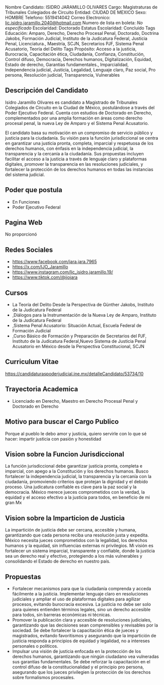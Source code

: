 Nombre Candidato: ISIDRO JARAMILLO OLIVARES
Cargo: Magistraturas de Tribunales Colegiados de Circuito
Entidad: CIUDAD DE MEXICO
Sexo: HOMBRE
Telefono: 5519414042
Correo Electronico: lic.isidro.jaramillo.2040@hotmail.com
Numero de lista en boleta: *No especificado*
Escolaridad: Doctorado
Estatus Escolaridad: Concluido
Tags Educación: Amparo, Derecho, Derecho Procesal Penal, Doctorado, Doctrina Jakobs, Formación Judicial, Instituto de la Judicatura Federal, Justicia Penal, Licenciatura., Maestría, SCJN, Secretarios PJF, Sistema Penal Acusatorio, Teoría del Delito
Tags Propósito: Acceso a la justicia, Burocracia, Capacitación ética, Ciudadanía, Confianza, Constitución, Control difuso, Democracia, Derechos humanos, Digitalización, Equidad, Estado de derecho, Garantías fundamentales., Imparcialidad, Independencia judicial, Justicia, Legalidad, Lenguaje claro, Paz social, Pro persona, Resolución judicial, Transparencia, Vulnerables


## Descripción del Candidato 

Isidro Jaramillo Olivares es candidato a Magistrado de Tribunales Colegiados de Circuito en la Ciudad de México, postulándose a través del Poder Ejecutivo Federal. Cuenta con estudios de Doctorado en Derecho, complementados por una amplia formación en áreas como derecho procesal penal, la nueva Ley de Amparo y el Sistema Penal Acusatorio.

El candidato basa su motivación en un compromiso de servicio público y justicia para la ciudadanía. Su visión para la función jurisdiccional se centra en garantizar una justicia pronta, completa, imparcial y respetuosa de los derechos humanos, con énfasis en la independencia judicial, la transparencia y la cercanía a la ciudadanía. Sus propuestas incluyen facilitar el acceso a la justicia a través de lenguaje claro y plataformas digitales, promover la transparencia en las resoluciones judiciales, y fortalecer la protección de los derechos humanos en todas las instancias del sistema judicial.


## Poder que postula

- En Funciones
- Poder Ejecutivo Federal


## Pagina Web

No proporcionó


## Redes Sociales

- https://www.facebook.com/jara.jara.7965
- https://x.com/IJO_Jaramillo
- https://www.instagram.com/lic_isidro.jaramillo.19/
- https://www.tiktok.com/@ijojara


## Cursos

- La Teoría del Delito Desde la Perspectiva de Günther Jakobs, Instituto de la Judicatura Federal
- ,Diálogos para la Instrumentación de la Nueva Ley de Amparo, Instituto de la Judicatura Federal
- ,Sistema Penal Acusatorio: Situación Actual, Escuela Federal de Formación Judicial
- ,Curso Básico de Formación y Preparación de Secretarios del PJF, Instituto de la Judicatura Federal,Nuevo Sistema de Justicia Penal Acusatorio en México desde la Perspectiva Constitucional, SCJN


## Curriculum Vitae

https://candidaturaspoderjudicial.ine.mx/detalleCandidato/53734/10


## Trayectoria Academica

- Licenciado en Derecho, Maestro en Derecho Procesal Penal y Doctorado en Derecho


## Motivo para buscar el Cargo Publico

Porque al pueblo le debo amor y justicia, quiero servirle con lo que sé hacer: impartir justicia con pasión y honestidad


## Vision sobre la Funcion Jurisdiccional

La función jurisdiccional debe garantizar justicia pronta, completa e imparcial, con apego a la Constitución y los derechos humanos. Busco fortalecer la independencia judicial, la transparencia y la cercanía con la ciudadanía, promoviendo criterios que protejan la dignidad y el debido proceso. Una judicatura confiable es clave para la paz social y la democracia. México merece jueces comprometidos con la verdad, la equidad y el acceso efectivo a la justicia para todos, en beneficio de mi gran Mx


## Vision sobre la Imparticion de Justicia

La impartición de justicia debe ser cercana, accesible y humana, garantizando que cada persona reciba una resolución justa y expedita. México necesita jueces comprometidos con la legalidad, los derechos humanos y la equidad, sin influencias externas ni privilegios. Mi visión es fortalecer un sistema imparcial, transparente y confiable, donde la justicia sea un derecho real y efectivo, protegiendo a los más vulnerables y consolidando el Estado de derecho en nuestro país.


## Propuestas

- Fortalecer mecanismos para que la ciudadanía comprenda y acceda fácilmente a la justicia. Implementar lenguaje claro en resoluciones judiciales y ampliar el uso de plataformas digitales para agilizar procesos, evitando burocracia excesiva. La justicia no debe ser solo para quienes entienden términos legales, sino un derecho accesible para todos, sin barreras económicas ni técnicas.
- Promover la publicación clara y accesible de resoluciones judiciales, garantizando que las decisiones sean comprensibles y revisables por la sociedad. Se debe fortalecer la capacitación ética de jueces y magistrados, evitando favoritismos y asegurando que la impartición de justicia responda a principios de equidad y legalidad, no a intereses personales o políticos.
- Impulsar una visión de justicia enfocada en la protección de los derechos humanos, garantizando que ningún ciudadano vea vulneradas sus garantías fundamentales. Se debe reforzar la capacitación en el control difuso de la constitucionalidad y el principio pro persona, asegurando que los jueces privilegien la protección de los derechos sobre formalismos procesales.

